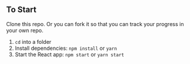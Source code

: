 ## To Start

Clone this repo. Or you can fork it so that you can track your progress in your own repo.

1. `cd` into a folder
2. Install dependencies: `npm install` or `yarn`
3. Start the React app: `npm start` or `yarn start`

